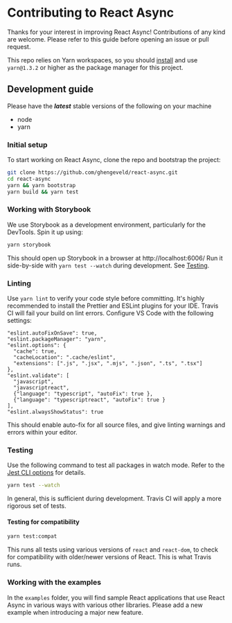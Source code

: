 # Contributing to React Async

Thanks for your interest in improving React Async! Contributions of any kind are welcome. Please refer to this guide before opening an issue or pull request.

This repo relies on Yarn workspaces, so you should [install](https://yarnpkg.com/en/docs/install) and use `yarn@1.3.2` or higher as the package manager for this project.

## Development guide

Please have the **_latest_** stable versions of the following on your machine

- node
- yarn

### Initial setup

To start working on React Async, clone the repo and bootstrap the project:

```sh
git clone https://github.com/ghengeveld/react-async.git
cd react-async
yarn && yarn bootstrap
yarn build && yarn test
```

### Working with Storybook

We use Storybook as a development environment, particularly for the DevTools. Spin it up using:

```sh
yarn storybook
```

This should open up Storybook in a browser at http://localhost:6006/
Run it side-by-side with `yarn test --watch` during development. See [Testing](#testing).

### Linting

Use `yarn lint` to verify your code style before committing. It's highly recommended to install the Prettier and ESLint plugins for your IDE. Travis CI will fail your build on lint errors. Configure VS Code with the following settings:

```plaintext
"eslint.autoFixOnSave": true,
"eslint.packageManager": "yarn",
"eslint.options": {
  "cache": true,
  "cacheLocation": ".cache/eslint",
  "extensions": [".js", ".jsx", ".mjs", ".json", ".ts", ".tsx"]
},
"eslint.validate": [
  "javascript",
  "javascriptreact",
  {"language": "typescript", "autoFix": true },
  {"language": "typescriptreact", "autoFix": true }
],
"eslint.alwaysShowStatus": true
```

This should enable auto-fix for all source files, and give linting warnings and errors within your editor.

### Testing

Use the following command to test all packages in watch mode. Refer to the [Jest CLI options](https://jestjs.io/docs/en/cli#options) for details.

```sh
yarn test --watch
```

In general, this is sufficient during development. Travis CI will apply a more rigorous set of tests.

#### Testing for compatibility

```sh
yarn test:compat
```

This runs all tests using various versions of `react` and `react-dom`, to check for compatibility with older/newer versions of React. This is what Travis runs.

### Working with the examples

In the `examples` folder, you will find sample React applications that use React Async in various ways with various other libraries. Please add a new example when introducing a major new feature.
